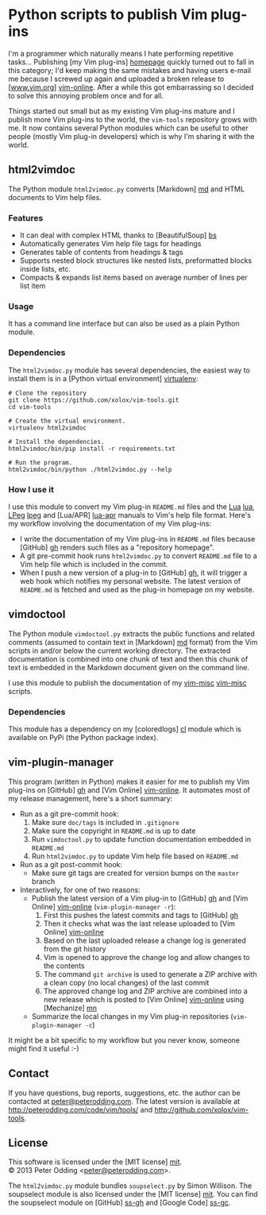 # Python scripts to publish Vim plug-ins

I'm a programmer which naturally means I hate performing repetitive tasks...
Publishing [my Vim plug-ins] [homepage] quickly turned out to fall in this
category; I'd keep making the same mistakes and having users e-mail me because
I screwed up again and uploaded a broken release to [www.vim.org] [vim-online].
After a while this got embarrassing so I decided to solve this annoying problem
once and for all.

Things started out small but as my existing Vim plug-ins mature and I publish
more Vim plug-ins to the world, the `vim-tools` repository grows with me. It
now contains several Python modules which can be useful to other people (mostly
Vim plug-in developers) which is why I'm sharing it with the world.

## html2vimdoc

The Python module `html2vimdoc.py` converts [Markdown] [md] and HTML documents
to Vim help files.

### Features

- It can deal with complex HTML thanks to [BeautifulSoup] [bs]
- Automatically generates Vim help file tags for headings
- Generates table of contents from headings & tags
- Supports nested block structures like nested lists, preformatted blocks
  inside lists, etc.
- Compacts & expands list items based on average number of lines per list item

### Usage

It has a command line interface but can also be used as a plain Python module.

### Dependencies

The `html2vimdoc.py` module has several dependencies, the easiest way to
install them is in a [Python virtual environment] [virtualenv]:

    # Clone the repository
    git clone https://github.com/xolox/vim-tools.git
    cd vim-tools

    # Create the virtual environment.
    virtualenv html2vimdoc

    # Install the dependencies.
    html2vimdoc/bin/pip install -r requirements.txt

    # Run the program.
    html2vimdoc/bin/python ./html2vimdoc.py --help

### How I use it

I use this module to convert my Vim plug-in `README.md` files and the [Lua]
[lua], [LPeg] [lpeg] and [Lua/APR] [lua-apr] manuals to Vim's help file format.
Here's my workflow involving the documentation of my Vim plug-ins:

- I write the documentation of my Vim plug-ins in `README.md` files because
  [GitHub] [gh] renders such files as a "repository homepage".
- A git pre-commit hook runs `html2vimdoc.py` to convert `README.md` file to a
  Vim help file which is included in the commit.
- When I push a new version of a plug-in to [GitHub] [gh], it will trigger a
  web hook which notifies my personal website. The latest version of
  `README.md` is fetched and used as the plug-in homepage on my website.

## vimdoctool

The Python module `vimdoctool.py` extracts the public functions and related
comments (assumed to contain text in [Markdown] [md] format) from the Vim
scripts in and/or below the current working directory. The extracted
documentation is combined into one chunk of text and then this chunk of text is
embedded in the Markdown document given on the command line.

I use this module to publish the documentation of my [vim-misc] [vim-misc]
scripts.

### Dependencies

This module has a dependency on my [coloredlogs] [cl] module which is available
on PyPi (the Python package index).

## vim-plugin-manager

This program (written in Python) makes it easier for me to publish my Vim
plug-ins on [GitHub] [gh] and [Vim Online] [vim-online]. It automates most of
my release management, here's a short summary:

- Run as a git pre-commit hook:
    1. Make sure `doc/tags` is included in `.gitignore`
    2. Make sure the copyright in `README.md` is up to date
    3. Run `vimdoctool.py` to update function documentation embedded in
       `README.md`
    4. Run `html2vimdoc.py` to update Vim help file based on `README.md`
- Run as a git post-commit hook:
    - Make sure git tags are created for version bumps on the `master` branch
- Interactively, for one of two reasons:
    - Publish the latest version of a Vim plug-in to [GitHub] [gh] and [Vim
      Online] [vim-online] (`vim-plugin-manager -r`):
        1. First this pushes the latest commits and tags to [GitHub] [gh]
        2. Then it checks what was the last release uploaded to [Vim Online]
           [vim-online]
        3. Based on the last uploaded release a change log is generated from
           the git history
        4. Vim is opened to approve the change log and allow changes to the
           contents
        5. The command `git archive` is used to generate a ZIP archive with a
           clean copy (no local changes) of the last commit
        6. The approved change log and ZIP archive are combined into a new
           release which is posted to [Vim Online] [vim-online] using
           [Mechanize] [mn]
    - Summarize the local changes in my Vim plug-in repositories
      (`vim-plugin-manager -c`)

It might be a bit specific to my workflow but you never know, someone might
find it useful :-)

## Contact

If you have questions, bug reports, suggestions, etc. the author can be
contacted at <peter@peterodding.com>. The latest version is available at
<http://peterodding.com/code/vim/tools/> and
<http://github.com/xolox/vim-tools>.

## License

This software is licensed under the [MIT license] [mit].  
© 2013 Peter Odding &lt;<peter@peterodding.com>&gt;.

The `html2vimdoc.py` module bundles `soupselect.py` by Simon Willison. The
soupselect module is also licensed under the [MIT license] [mit]. You can find
the soupselect module on [GitHub] [ss-gh] and [Google Code] [ss-gc].


[bs]: http://www.crummy.com/software/BeautifulSoup/
[cl]: https://pypi.python.org/pypi/coloredlogs/0.2
[gh]: https://github.com/xolox
[homepage]: http://peterodding.com/code/vim/
[lpeg]: http://www.inf.puc-rio.br/~roberto/lpeg/lpeg.html
[lua-apr]: http://peterodding.com/code/lua/apr/docs
[lua]: http://www.lua.org/manual/5.1/manual.html
[md]: http://en.wikipedia.org/wiki/Markdown
[mit]: http://en.wikipedia.org/wiki/MIT_License
[mn]: https://pypi.python.org/pypi/mechanize/
[ss-gc]: https://code.google.com/p/soupselect/
[ss-gh]: https://github.com/simonw/soupselect
[vim-misc]: http://peterodding.com/code/vim/misc/
[vim-online]: http://www.vim.org/account/profile.php?user_id=14483
[virtualenv]: http://www.virtualenv.org/
